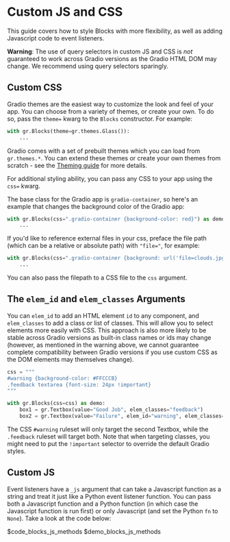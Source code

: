 # Custom JS and CSS

This guide covers how to style Blocks with more flexibility, as well as adding Javascript code to event listeners.

**Warning**: The use of query selectors in custom JS and CSS is _not_ guaranteed to work across Gradio versions as the Gradio HTML DOM may change. We recommend using query selectors sparingly.

## Custom CSS

Gradio themes are the easiest way to customize the look and feel of your app. You can choose from a variety of themes, or create your own. To do so, pass the `theme=` kwarg to the `Blocks` constructor. For example:

```python
with gr.Blocks(theme=gr.themes.Glass()):
    ...
```

Gradio comes with a set of prebuilt themes which you can load from `gr.themes.*`. You can extend these themes or create your own themes from scratch - see the [Theming guide](/guides/theming-guide) for more details.

For additional styling ability, you can pass any CSS to your app using the `css=` kwarg.

The base class for the Gradio app is `gradio-container`, so here's an example that changes the background color of the Gradio app:

```python
with gr.Blocks(css=".gradio-container {background-color: red}") as demo:
    ...
```

If you'd like to reference external files in your css, preface the file path (which can be a relative or absolute path) with `"file="`, for example:

```python
with gr.Blocks(css=".gradio-container {background: url('file=clouds.jpg')}") as demo:
    ...
```

You can also pass the filepath to a CSS file to the `css` argument.

## The `elem_id` and `elem_classes` Arguments

You can `elem_id` to add an HTML element `id` to any component, and `elem_classes` to add a class or list of classes. This will allow you to select elements more easily with CSS. This approach is also more likely to be stable across Gradio versions as built-in class names or ids may change (however, as mentioned in the warning above, we cannot guarantee complete compatibility between Gradio versions if you use custom CSS as the DOM elements may themselves change).

```python
css = """
#warning {background-color: #FFCCCB}
.feedback textarea {font-size: 24px !important}
"""

with gr.Blocks(css=css) as demo:
    box1 = gr.Textbox(value="Good Job", elem_classes="feedback")
    box2 = gr.Textbox(value="Failure", elem_id="warning", elem_classes="feedback")
```

The CSS `#warning` ruleset will only target the second Textbox, while the `.feedback` ruleset will target both. Note that when targeting classes, you might need to put the `!important` selector to override the default Gradio styles.

## Custom JS

Event listeners have a `_js` argument that can take a Javascript function as a string and treat it just like a Python event listener function. You can pass both a Javascript function and a Python function (in which case the Javascript function is run first) or only Javascript (and set the Python `fn` to `None`). Take a look at the code below:

$code_blocks_js_methods
$demo_blocks_js_methods
